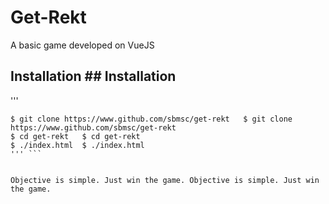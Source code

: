 # Get-Rekt
A basic game developed on VueJS
## Installation	## Installation
'''	
```
$ git clone https://www.github.com/sbmsc/get-rekt	$ git clone https://www.github.com/sbmsc/get-rekt
$ cd get-rekt	$ cd get-rekt
$ ./index.html	$ ./index.html
'''	```


Objective is simple. Just win the game.	Objective is simple. Just win the game.